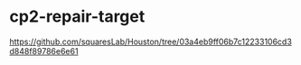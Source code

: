 # cp2-repair-target

https://github.com/squaresLab/Houston/tree/03a4eb9ff06b7c12233106cd3d848f89786e6e61
